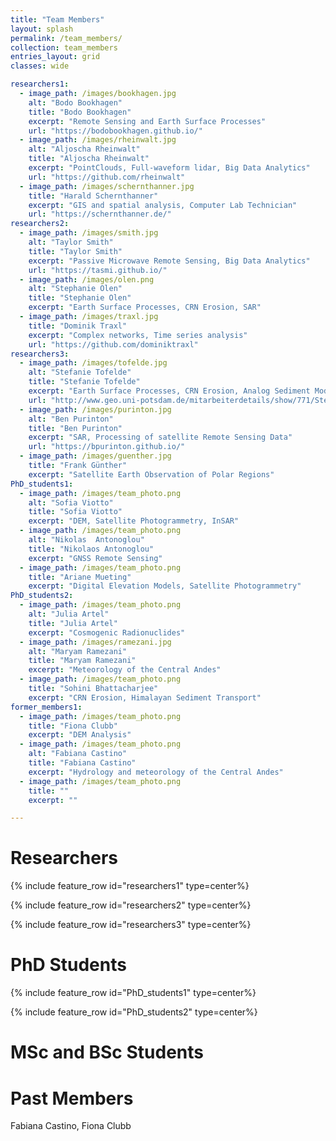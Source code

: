 ```yaml
---
title: "Team Members"
layout: splash
permalink: /team_members/
collection: team_members
entries_layout: grid
classes: wide

researchers1:
  - image_path: /images/bookhagen.jpg
    alt: "Bodo Bookhagen"
    title: "Bodo Bookhagen"
    excerpt: "Remote Sensing and Earth Surface Processes"
    url: "https://bodobookhagen.github.io/"
  - image_path: /images/rheinwalt.jpg
    alt: "Aljoscha Rheinwalt"
    title: "Aljoscha Rheinwalt"
    excerpt: "PointClouds, Full-waveform lidar, Big Data Analytics"
    url: "https://github.com/rheinwalt"
  - image_path: /images/schernthanner.jpg
    title: "Harald Schernthanner"
    excerpt: "GIS and spatial analysis, Computer Lab Technician"
    url: "https://schernthanner.de/"
researchers2:
  - image_path: /images/smith.jpg
    alt: "Taylor Smith"
    title: "Taylor Smith"
    excerpt: "Passive Microwave Remote Sensing, Big Data Analytics"
    url: "https://tasmi.github.io/"
  - image_path: /images/olen.png
    alt: "Stephanie Olen"
    title: "Stephanie Olen"
    excerpt: "Earth Surface Processes, CRN Erosion, SAR"
  - image_path: /images/traxl.jpg
    title: "Dominik Traxl"
    excerpt: "Complex networks, Time series analysis"
    url: "https://github.com/dominiktraxl"
researchers3:
  - image_path: /images/tofelde.jpg
    alt: "Stefanie Tofelde"
    title: "Stefanie Tofelde"
    excerpt: "Earth Surface Processes, CRN Erosion, Analog Sediment Modeling"
    url: "http://www.geo.uni-potsdam.de/mitarbeiterdetails/show/771/Stefanie_Tofelde.html"
  - image_path: /images/purinton.jpg
    alt: "Ben Purinton"
    title: "Ben Purinton"
    excerpt: "SAR, Processing of satellite Remote Sensing Data"
    url: "https://bpurinton.github.io/"
  - image_path: /images/guenther.jpg
    title: "Frank Günther"
    excerpt: "Satellite Earth Observation of Polar Regions"
PhD_students1:
  - image_path: /images/team_photo.png
    alt: "Sofia Viotto"
    title: "Sofia Viotto"
    excerpt: "DEM, Satellite Photogrammetry, InSAR"
  - image_path: /images/team_photo.png
    alt: "Nikolas  Antonoglou"
    title: "Nikolaos Antonoglou"
    excerpt: "GNSS Remote Sensing"
  - image_path: /images/team_photo.png
    title: "Ariane Mueting"
    excerpt: "Digital Elevation Models, Satellite Photogrammetry"
PhD_students2:
  - image_path: /images/team_photo.png
    alt: "Julia Artel"
    title: "Julia Artel"
    excerpt: "Cosmogenic Radionuclides"
  - image_path: /images/ramezani.jpg
    alt: "Maryam Ramezani"
    title: "Maryam Ramezani"
    excerpt: "Meteorology of the Central Andes"
  - image_path: /images/team_photo.png
    title: "Sohini Bhattacharjee"
    excerpt: "CRN Erosion, Himalayan Sediment Transport"
former_members1:
  - image_path: /images/team_photo.png
    title: "Fiona Clubb"
    excerpt: "DEM Analysis"
  - image_path: /images/team_photo.png
    alt: "Fabiana Castino"
    title: "Fabiana Castino"
    excerpt: "Hydrology and meteorology of the Central Andes"
  - image_path: /images/team_photo.png
    title: ""
    excerpt: ""

---
```

# Researchers
{% include feature_row id="researchers1" type=center%}

{% include feature_row id="researchers2" type=center%}

{% include feature_row id="researchers3" type=center%}

# PhD Students

{% include feature_row id="PhD_students1" type=center%}

{% include feature_row id="PhD_students2" type=center%}

# MSc and BSc Students


# Past Members
Fabiana Castino, Fiona Clubb
